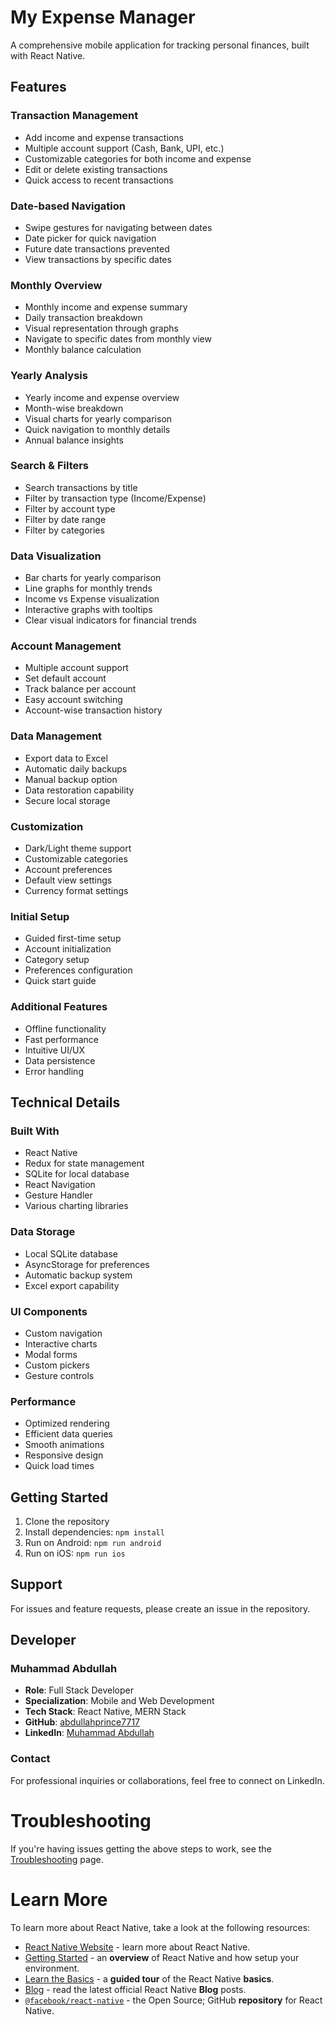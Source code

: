 # My Expense Manager

A comprehensive mobile application for tracking personal finances, built with React Native.

## Features

### Transaction Management
- Add income and expense transactions
- Multiple account support (Cash, Bank, UPI, etc.)
- Customizable categories for both income and expense
- Edit or delete existing transactions
- Quick access to recent transactions

### Date-based Navigation
- Swipe gestures for navigating between dates
- Date picker for quick navigation
- Future date transactions prevented
- View transactions by specific dates

### Monthly Overview
- Monthly income and expense summary
- Daily transaction breakdown
- Visual representation through graphs
- Navigate to specific dates from monthly view
- Monthly balance calculation

### Yearly Analysis
- Yearly income and expense overview
- Month-wise breakdown
- Visual charts for yearly comparison
- Quick navigation to monthly details
- Annual balance insights

### Search & Filters
- Search transactions by title
- Filter by transaction type (Income/Expense)
- Filter by account type
- Filter by date range
- Filter by categories

### Data Visualization
- Bar charts for yearly comparison
- Line graphs for monthly trends
- Income vs Expense visualization
- Interactive graphs with tooltips
- Clear visual indicators for financial trends

### Account Management
- Multiple account support
- Set default account
- Track balance per account
- Easy account switching
- Account-wise transaction history

### Data Management
- Export data to Excel
- Automatic daily backups
- Manual backup option
- Data restoration capability
- Secure local storage

### Customization
- Dark/Light theme support
- Customizable categories
- Account preferences
- Default view settings
- Currency format settings

### Initial Setup
- Guided first-time setup
- Account initialization
- Category setup
- Preferences configuration
- Quick start guide

### Additional Features
- Offline functionality
- Fast performance
- Intuitive UI/UX
- Data persistence
- Error handling

## Technical Details

### Built With
- React Native
- Redux for state management
- SQLite for local database
- React Navigation
- Gesture Handler
- Various charting libraries

### Data Storage
- Local SQLite database
- AsyncStorage for preferences
- Automatic backup system
- Excel export capability

### UI Components
- Custom navigation
- Interactive charts
- Modal forms
- Custom pickers
- Gesture controls

### Performance
- Optimized rendering
- Efficient data queries
- Smooth animations
- Responsive design
- Quick load times

## Getting Started

1. Clone the repository
2. Install dependencies: `npm install`
3. Run on Android: `npm run android`
4. Run on iOS: `npm run ios`

## Support

For issues and feature requests, please create an issue in the repository.

## Developer

### Muhammad Abdullah
- **Role**: Full Stack Developer
- **Specialization**: Mobile and Web Development
- **Tech Stack**: React Native, MERN Stack
- **GitHub**: [abdullahprince7717](https://github.com/abdullahprince7717)
- **LinkedIn**: [Muhammad Abdullah](https://www.linkedin.com/in/muhammad-abdullah-prince/)

### Contact
For professional inquiries or collaborations, feel free to connect on LinkedIn.

# Troubleshooting

If you're having issues getting the above steps to work, see the [Troubleshooting](https://reactnative.dev/docs/troubleshooting) page.

# Learn More

To learn more about React Native, take a look at the following resources:

- [React Native Website](https://reactnative.dev) - learn more about React Native.
- [Getting Started](https://reactnative.dev/docs/environment-setup) - an **overview** of React Native and how setup your environment.
- [Learn the Basics](https://reactnative.dev/docs/getting-started) - a **guided tour** of the React Native **basics**.
- [Blog](https://reactnative.dev/blog) - read the latest official React Native **Blog** posts.
- [`@facebook/react-native`](https://github.com/facebook/react-native) - the Open Source; GitHub **repository** for React Native.
